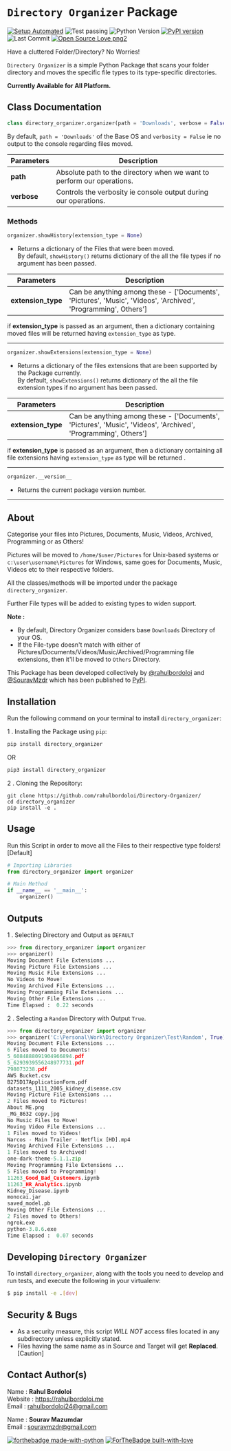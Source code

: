 # `Directory Organizer` Package

[![Setup Automated](https://img.shields.io/badge/setup-automated-blue?logo=gitpod)](https://gitpod.io/from-referrer/)
![Test passing](https://img.shields.io/badge/Tests-passing-brightgreen.svg)
![Python Version](https://img.shields.io/badge/python-3.x-brightgreen.svg)
[![PyPI version](https://badge.fury.io/py/directory-organizer.svg)](https://badge.fury.io/py/directory_organizer)
![Last Commit](https://img.shields.io/github/last-commit/rahulbordoloi/Directory-Organizer?style=flat-square)
[![Open Source Love png2](https://badges.frapsoft.com/os/v2/open-source.png?v=103)](https://github.com/ellerbrock/open-source-badges/)

Have a cluttered Folder/Directory? No Worries!

`Directory Organizer` is a simple Python Package that scans your folder directory and moves the specific file types to its type-specific directories.

<b> Currently Available for All Platform.  </b>

## Class Documentation

```python
class directory_organizer.organizer(path = 'Downloads', verbose = False)
```
By default, `path = 'Downloads'` of the Base OS and `verbosity = False` ie no output to the console regarding files moved. <br>

| __Parameters__ | __Description__ |
|      ---       |      ---        |
|     __path__   | Absolute path to the directory when we want to perform our operations. |
|    __verbose__ | Controls the verbosity ie console output during our operations. | 

### Methods

```python
organizer.showHistory(extension_type = None)
```
*   Returns a dictionary of the Files that were been moved. <br>
By default, `showHistory()` returns dictionary of the all the file types if no argument has been passed. <br>

| __Parameters__ | __Description__ |
|    ---         |       ---       |
| __extension_type__ | Can be anything among these - ['Documents', 'Pictures', 'Music', 'Videos', 'Archived', 'Programming', Others'] |

if __extension_type__ is passed as an argument, then a dictionary containing moved files will be returned having `extension_type` as type.

---------------------------------------

```python
organizer.showExtensions(extension_type = None)
```
*   Returns a dictionary of the files extensions that are been supported by the Package currently. <br>
By default, `showExtensions()` returns dictionary of the all the file extension types if no argument has been passed. <br>

| __Parameters__ | __Description__ |
|    ---         |       ---       |
| __extension_type__ | Can be anything among these - ['Documents', 'Pictures', 'Music', 'Videos', 'Archived', 'Programming', Others'] |

if __extension_type__ is passed as an argument, then a dictionary containing all file extensions having `extension_type` as type will be returned .

---------------------------------------

```python
organizer.__version__
```
*   Returns the current package version number.

---------------------------------------

## About

Categorise your files into Pictures, Documents, Music, Videos, Archived, Programming or as Others!

Pictures will be moved to `/home/$user/Pictures` for Unix-based systems or `c:\user\username\Pictures` for Windows, same goes for Documents, Music, Videos etc to their respective folders.


All the classes/methods will be imported under the package `directory_organizer`.

Further File types will be added to existing types to widen support.

<b>Note : </b>
*   By default, Directory Organizer considers base `Downloads` Directory of your OS.
*   If the File-type doesn't match with either of Pictures/Documents/Videos/Music/Archived/Programming file extensions, then it'll be moved to `Others` Directory.

This Package has been developed collectively by [@rahulbordoloi](https://github.com/rahulbordoloi) and [@SouravMzdr](https://github.com/SouravMzdr) which has been published to [PyPI](https://pypi.org/project/directory-organizer/).

## Installation

Run the following command on your terminal to install `directory_organizer`: 

1 .  Installing the Package using `pip`:
```python
pip install directory_organizer
```
OR

```python
pip3 install directory_organizer
```

2 . Cloning the Repository:

```
git clone https://github.com/rahulbordoloi/Directory-Organizer/
cd directory_organizer
pip install -e .
```

## Usage

Run this Script in order to move all the Files to their respective type folders! [Default]

```python
# Importing Libraries
from directory_organizer import organizer

# Main Method
if __name__ == '__main__':
    organizer()
```

## Outputs

1 . Selecting Directory and Output as `DEFAULT`

```python
>>> from directory_organizer import organizer
>>> organizer()
Moving Document File Extensions ...
Moving Picture File Extensions ...
Moving Music File Extensions ...
No Videos to Move!
Moving Archived File Extensions ...
Moving Programming File Extensions ...
Moving Other File Extensions ...
Time Elapsed :  0.22 seconds
```

2 . Selecting a `Random` Directory with Output `True`.

```python
>>> from directory_organizer import organizer
>>> organizer('C:\Personal\Work\Directory Organizer\Test\Random', True)
Moving Document File Extensions ...
6 Files moved to Documents!
5_6084888091904966894.pdf
5_6293939556248977731.pdf
798073238.pdf
AWS Bucket.csv
B275D17ApplicationForm.pdf
datasets_1111_2005_kidney_disease.csv
Moving Picture File Extensions ...
2 Files moved to Pictures!
About ME.png
_MG_8632 copy.jpg
No Music Files to Move!
Moving Video File Extensions ...
1 Files moved to Videos!
Narcos - Main Trailer - Netflix [HD].mp4
Moving Archived File Extensions ...
1 Files moved to Archived!
one-dark-theme-5.1.1.zip
Moving Programming File Extensions ...
5 Files moved to Programming!
11263_Good_Bad_Customers.ipynb
11263_HR_Analytics.ipynb
Kidney_Disease.ipynb
monocai.jar
saved_model.pb
Moving Other File Extensions ...
2 Files moved to Others!
ngrok.exe
python-3.8.6.exe
Time Elapsed :  0.07 seconds
```

## Developing `Directory Organizer`

To install `directory_organizer`, along with the tools you need to develop and run tests, and execute the following in your virtualenv:

```bash
$ pip install -e .[dev]
```

## Security & Bugs

*   As a security measure, this script *WILL NOT* access files located in any subdirectory unless explicitly stated.
*   Files having the same name as in Source and Target will get __Replaced__. [Caution]

## Contact Author(s)

Name : __Rahul Bordoloi__ <br>
Website : https://rahulbordoloi.me <br>
Email : rahulbordoloi24@gmail.com <br>

Name : __Sourav Mazumdar__ <br>
Email : souravmzdr@gmail.com <br>

[![forthebadge made-with-python](http://ForTheBadge.com/images/badges/made-with-python.svg)](https://www.python.org/)
[![ForTheBadge built-with-love](http://ForTheBadge.com/images/badges/built-with-love.svg)](https://github.com/rahulbordoloi/)